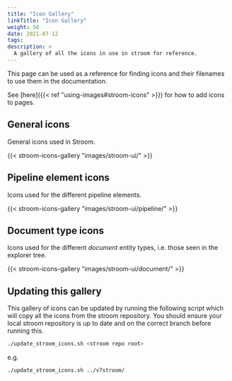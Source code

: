 ```yaml
---
title: "Icon Gallery"
linkTitle: "Icon Gallery"
weight: 50
date: 2021-07-12
tags: 
description: >
  A gallery of all the icons in use in stroom for reference.
---
```


This page can be used as a reference for finding icons and their filenames to use them in the documentation.

See [here]({{< ref "using-images#stroom-icons" >}}) for how to add icons to pages.


## General icons

General icons used in Stroom.

{{< stroom-icons-gallery "images/stroom-ui/" >}}


## Pipeline element icons

Icons used for the different pipeline elements.

{{< stroom-icons-gallery "images/stroom-ui/pipeline/" >}}


## Document type icons

Icons used for the different _document_ entity types, i.e. those seen in the explorer tree.

{{< stroom-icons-gallery "images/stroom-ui/document/" >}}


## Updating this gallery

This gallery of icons can be updated by running the following script which will copy all the icons from the stroom repository.
You should ensure your local stroom repository is up to date and on the correct branch before running this.

```bash
./update_stroom_icons.sh <stroom repo root>
```

e.g. 

```bash
./update_stroom_icons.sh ../v7stroom/
```
